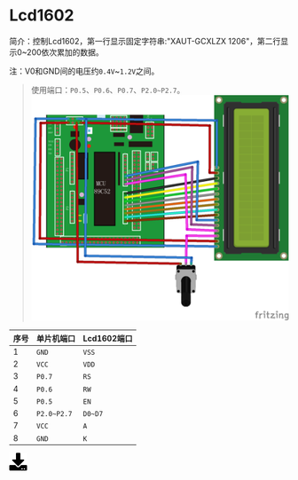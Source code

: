 # Lcd1602
简介：控制Lcd1602，第一行显示固定字符串:"XAUT-GCXLZX 1206"，第二行显示0~200依次累加的数据。

注：V0和GND间的电压约`0.4V`~`1.2V`之间。
>使用端口：`P0.5`、`P0.6`、`P0.7`、`P2.0~P2.7`。  
![wiring](51demo_11.png)

序号 | 单片机端口 | Lcd1602端口
---- | --------- | ------
1 | `GND`  | `VSS` 
2 | `VCC`  | `VDD` 
3 | `P0.7` | `RS` 
4 | `P0.6` | `RW` 
5 | `P0.5` | `EN` 
6 | `P2.0~P2.7`   | `D0~D7` 
7 | `VCC`  | `A` 
8 | `GND`  | `K` 

[![下载](../download_logo.png)](https://github.com/daishitong/51demo/releases/download/download/11_Lcd1602.zip)  